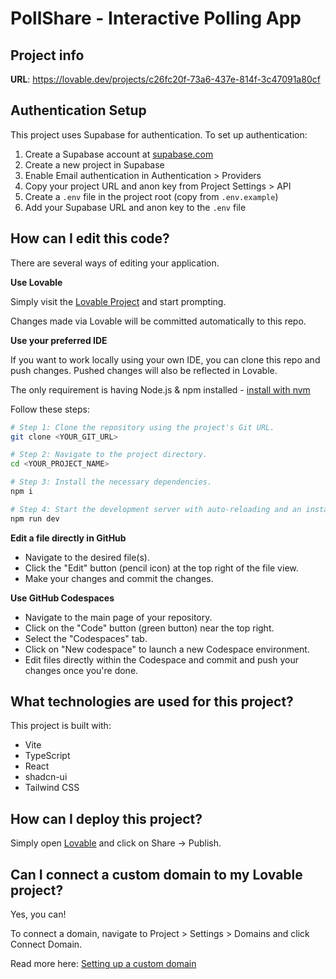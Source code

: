 # PollShare - Interactive Polling App

## Project info

**URL**: https://lovable.dev/projects/c26fc20f-73a6-437e-814f-3c47091a80cf

## Authentication Setup

This project uses Supabase for authentication. To set up authentication:

1. Create a Supabase account at [supabase.com](https://supabase.com)
2. Create a new project in Supabase
3. Enable Email authentication in Authentication > Providers
4. Copy your project URL and anon key from Project Settings > API
5. Create a `.env` file in the project root (copy from `.env.example`)
6. Add your Supabase URL and anon key to the `.env` file

## How can I edit this code?

There are several ways of editing your application.

**Use Lovable**

Simply visit the [Lovable Project](https://lovable.dev/projects/c26fc20f-73a6-437e-814f-3c47091a80cf) and start prompting.

Changes made via Lovable will be committed automatically to this repo.

**Use your preferred IDE**

If you want to work locally using your own IDE, you can clone this repo and push changes. Pushed changes will also be reflected in Lovable.

The only requirement is having Node.js & npm installed - [install with nvm](https://github.com/nvm-sh/nvm#installing-and-updating)

Follow these steps:

```sh
# Step 1: Clone the repository using the project's Git URL.
git clone <YOUR_GIT_URL>

# Step 2: Navigate to the project directory.
cd <YOUR_PROJECT_NAME>

# Step 3: Install the necessary dependencies.
npm i

# Step 4: Start the development server with auto-reloading and an instant preview.
npm run dev
```

**Edit a file directly in GitHub**

- Navigate to the desired file(s).
- Click the "Edit" button (pencil icon) at the top right of the file view.
- Make your changes and commit the changes.

**Use GitHub Codespaces**

- Navigate to the main page of your repository.
- Click on the "Code" button (green button) near the top right.
- Select the "Codespaces" tab.
- Click on "New codespace" to launch a new Codespace environment.
- Edit files directly within the Codespace and commit and push your changes once you're done.

## What technologies are used for this project?

This project is built with:

- Vite
- TypeScript
- React
- shadcn-ui
- Tailwind CSS

## How can I deploy this project?

Simply open [Lovable](https://lovable.dev/projects/c26fc20f-73a6-437e-814f-3c47091a80cf) and click on Share -> Publish.

## Can I connect a custom domain to my Lovable project?

Yes, you can!

To connect a domain, navigate to Project > Settings > Domains and click Connect Domain.

Read more here: [Setting up a custom domain](https://docs.lovable.dev/tips-tricks/custom-domain#step-by-step-guide)
